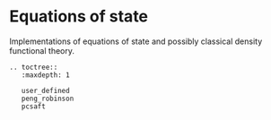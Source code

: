 # Equations of state

Implementations of equations of state and possibly classical density functional theory.

```{eval-rst}
.. toctree::
   :maxdepth: 1

   user_defined
   peng_robinson
   pcsaft
```



